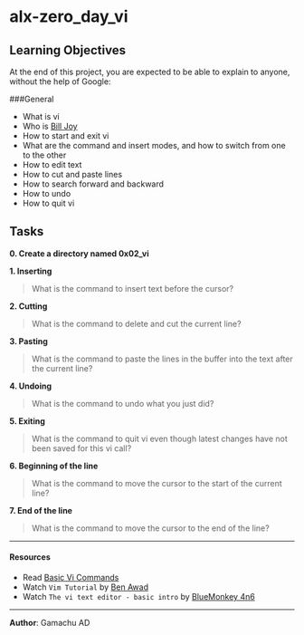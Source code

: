 # alx-zero_day_vi

## Learning Objectives

At the end of this project, you are expected to be able to explain to anyone, without the help of Google:

###General
* What is vi
* Who is [Bill Joy](https://en.wikipedia.org/wiki/Bill_Joy)
* How to start and exit vi
* What are the command and insert modes, and how to switch from one to the other
* How to edit text
* How to cut and paste lines
* How to search forward and backward
* How to undo
* How to quit vi


## Tasks
**0. Create a directory named 0x02\_vi**

**1. Inserting**
> What is the command to insert text before the cursor?

**2. Cutting**
> What is the command to delete and cut the current line?

**3. Pasting**
> What is the command to paste the lines in the buffer into the text after the current line?

**4. Undoing**
> What is the command to undo what you just did?

**5. Exiting**
> What is the command to quit vi even though latest changes have not been saved for this vi call?

**6. Beginning of the line**
> What is the command to move the cursor to the start of the current line?

**7. End of the line**
> What is the command to move the cursor to the end of the line?

---
#### Resources

* Read [Basic Vi Commands](https://www.cs.colostate.edu/helpdocs/vi.html)
* Watch `Vim Tutorial` by [Ben Awad](https://www.youtube.com/watch?v=IiwGbcd8S7I)
* Watch `The vi text editor - basic intro` by [BlueMonkey 4n6](https://www.youtube.com/watch?v=KtTjamPKMhw)

---
**Author**: Gamachu AD


